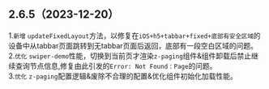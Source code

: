 ## 2.6.5（2023-12-20）
1.`新增` `updateFixedLayout`方法，以修复在`iOS+h5+tabbar+fixed+底部有安全区域`的设备中从tabbar页面跳转到无tabbar页面后返回，底部有一段空白区域的问题。  
2.`优化` `swiper-demo`性能，切换到当前页才渲染`z-paging`组件&组件卸载后禁止继续查询节点信息,修复由此引发的`Error: Not Found：Page`的问题。  
3.`优化` `z-paging`配置逻辑&废除不合理的配置&优化组件初始化加载性能。  
